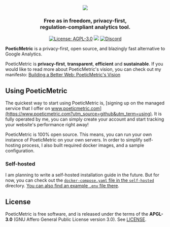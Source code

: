 <p align="center"><img src="https://user-images.githubusercontent.com/698079/215838873-bc67fa59-3b87-421f-8385-1f0eece7fe65.png" /></p>

<h3 align="center">Free as in freedom, privacy-first,<br />regulation-compliant analytics tool.</h3>

<p align="center">
<a href="https://www.gnu.org/licenses/agpl-3.0"><img alt="License: AGPL-3.0" src="https://img.shields.io/github/license/th0th/poeticmetric"></a>
<a href="https://github.com/th0th/poeticmetric/releases/latest"><img src="https://img.shields.io/github/release/th0th/poeticmetric.svg" /></a>
<a href="https://discord.poeticmetric.com"><img alt="Discord" src="https://img.shields.io/discord/866008872506097715" /></a>
</p>

**PoeticMetric** is a privacy-first, open source, and blazingly fast alternative to Google Analytics.

PoeticMetric is **privacy-first**, **transparent**, **efficient** and **sustainable**. If you would like to read more about PoeticMetric's vision, you can check out my manifesto: [Building a Better Web: PoeticMetric's Vision](https://www.poeticmetric.com/manifesto)

## Using PoeticMetric

The quickest way to start using PoeticMetric is, [signing up on the managed service that I offer on www.poeticmetric.com](https://www.poeticmetric.com?utm_source=github&utm_term=using). It is fully operated by me, you can simply create your account and start tracking your website's performance right away!

PoeticMetric is 100% open source. This means, you can run your own instance of PoeticMetric on your own servers. In order to simplify self-hosting process, I also built required docker images, and a sample configuration.

### Self-hosted

I am planning to write a self-hosted installation guide in the future. But for now, you can check out the [`docker-compose.yaml` file in the `self-hosted`](self-hosted/docker-compose.yaml) directory. [You can also find an example `.env` file there](self-hosted/.env.example).

## License

PoeticMetric is free software, and is released under the terms of the **APGL-3.0** (GNU Affero General Public License version 3.0). See [LICENSE](LICENSE).
